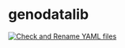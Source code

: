# genodatalib

[![Check and Rename YAML files](https://github.com/TechnocultureResearch/genodatalib/actions/workflows/check_and_rename_yaml.yaml/badge.svg)](https://github.com/TechnocultureResearch/genodatalib/actions/workflows/check_and_rename_yaml.yaml)
